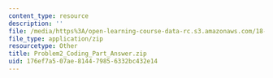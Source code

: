 ```yaml
---
content_type: resource
description: ''
file: /media/https%3A/open-learning-course-data-rc.s3.amazonaws.com/18-085-computational-science-and-engineering-i-summer-2020/176ef7a507ae814479856332bc432e14_Problem2_Coding_Part_Answer.zip
file_type: application/zip
resourcetype: Other
title: Problem2_Coding_Part_Answer.zip
uid: 176ef7a5-07ae-8144-7985-6332bc432e14
---
```


